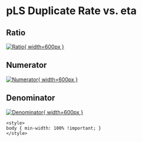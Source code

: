 # pLS Duplicate Rate vs. eta

## Ratio

[![Ratio](../mtv/var/pLS_duplrate_eta.png){ width=600px }](../mtv/var/pLS_duplrate_eta.pdf)

## Numerator

[![Numerator](../mtv/num/pLS_duplrate_eta_num.png){ width=600px }](../mtv/num/pLS_duplrate_eta_num.pdf)

## Denominator

[![Denominator](../mtv/den/pLS_duplrate_eta_den.png){ width=600px }](../mtv/den/pLS_duplrate_eta_den.pdf)


``` {=html}
<style>
body { min-width: 100% !important; }
</style>
```
